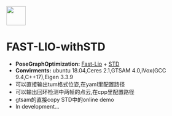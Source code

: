 [<img src="https://api.gitsponsors.com/api/badge/img?id=630375890" height="50">](https://api.gitsponsors.com/api/badge/link?p=bY5jYOi+e0KEET2o1b/8oEd8tdJkjWOixwMBgYUZRLwCv+4TELOub8e6hfUNcs+AnduVWcd8rDOy0FWuS9ZBSROAVxlbEKTETsPtP72eFAkIhbaBry3rgrJ3nx0BSCY/)
# FAST-LIO-withSTD

* **PoseGraphOptimization:** [Fast-Lio](https://github.com/hku-mars/FAST_LIO) + [STD](https://github.com/hku-mars/STD)
* **Convirments:** ubuntu 18.04,Ceres 2.1,GTSAM 4.0,iVox(GCC 9.4,C++17),Eigen 3.3.9
* 可以直接输出tum格式位姿,在yaml里配置路径
* 可以输出回环检测中两帧的点云,在cpp里配置路径
* gtsam的直接copy STD中的online demo
* In development...
